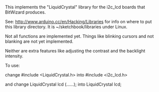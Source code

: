 
This implements the "LiquidCrystal" library for the i2c_lcd
boards that BitWizard produces. 

See: 
   http://www.arduino.cc/en/Hacking/Libraries
for info on where to put this library directory. 
It is ~/sketchbook/libraries under Linux. 

Not all functions are implemented yet. Things like blinking cursors 
and not blanking are not yet implemented. 

Neither are extra features like adjusting the contrast and the
backlight intensity. 

To use: 

change 
  #include &lt;LiquidCrystal.h>
into
  #include <i2c_lcd.h>

and change
  LiquidCrystal lcd (......);
into
  LiquidCrystal lcd;





